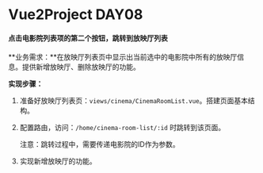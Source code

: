 # Vue2Project DAY08

#### 点击电影院列表项的第二个按钮，跳转到放映厅列表

**业务需求：**在放映厅列表页中显示出当前选中的电影院中所有的放映厅信息。提供新增放映厅、删除放映厅的功能。

**实现步骤：**

1. 准备好放映厅列表页：`views/cinema/CinemaRoomList.vue`。搭建页面基本结构。

2. 配置路由，访问：`/home/cinema-room-list/:id` 时跳转到该页面。 

   注意：跳转过程中，需要传递电影院的ID作为参数。

3. 实现新增放映厅的功能。











